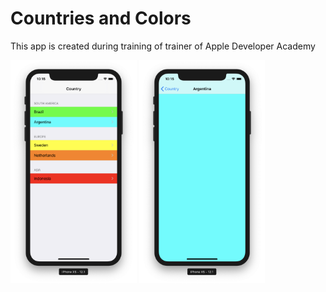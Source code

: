 # Countries and Colors

This app is created during training of trainer of Apple Developer Academy

<img src="screenshots/01.png" width="40%"> <img src="screenshots/02.png" width="40%">
